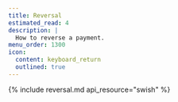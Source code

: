 ```yaml
---
title: Reversal
estimated_read: 4
description: |
  How to reverse a payment.
menu_order: 1300
icon:
  content: keyboard_return
  outlined: true
---
```


{% include reversal.md api_resource="swish" %}

